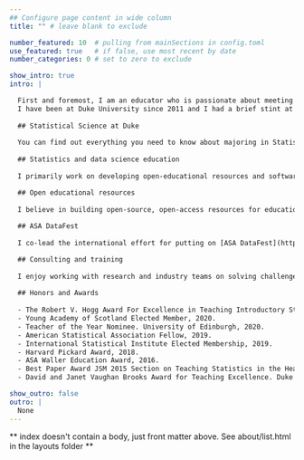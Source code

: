 ```yaml
---
## Configure page content in wide column
title: "" # leave blank to exclude

number_featured: 10  # pulling from mainSections in config.toml
use_featured: true   # if false, use most recent by date
number_categories: 0 # set to zero to exclude

show_intro: true
intro: |

  First and foremost, I am an educator who is passionate about meeting learners where they are and understanding how they learn so that I can build better resources, pedagogy, and tooling to support their learning. My main teaching and research interests are statistics and data science education, particularly using R. 
  I have been at Duke University since 2011 and I had a brief stint at the University of Edinburgh in 2019-2021. Prior to Duke, I received my PhD in Statistics at UCLA in 2011, under the advisement of [Jan de Leeuw](https://en.wikipedia.org/wiki/Jan_de_Leeuw), and my BS in Actuarial Science at NYU's Stern School of Business in 2004. In between undergraduate and graduate degrees, I worked as a consulting actuary for two years in New York.
  
  ## Statistical Science at Duke
  
  You can find out everything you need to know about majoring in Statistical Science at Duke [here](https://stat.duke.edu/undergraduate). If you would like to meet to discuss degree options in the department or send an email to [dus@stat.duke.edu](mailto:dus@stat.duke.edu).
  
  ## Statistics and data science education
  
  I primarily work on developing open-educational resources and software for modern statistics and data science education as well as pedagogies for enhancing the student experience in data science and statistics courses. I also work on research projects that aim to assess the effectiveness of these approaches with respect to learning and retention. My computing language of choice is R, though I'm always interested in learning about how educators teaching different languages approach the same challenges. At any given point I have numerous projects active in this area. If you're a student wanting to work with me or a potential collaborator, I'd love to [hear from you](/contact/).

  ## Open educational resources
  
  I believe in building open-source, open-access resources for education. I have co-authored four open-source statistics textbooks as part of the OpenIntro project at the introductory college and advanced high school level. I am also the creator and maintainer of [Data Science in a Box](https://datasciencebox.org/) and I have been developing and teaching various massive open online courses, including the popular [Statistics with R](https://www.coursera.org/specializations/statistics) specialization on Coursera. Materials for all courses and workshop I've taught are also openly licensed. You can find them on my [teaching page](/teaching/).
  
  ## ASA DataFest
  
  I co-lead the international effort for putting on [ASA DataFest](https://ww2.amstat.org/education/datafest/), a two-day competition in which teams of undergraduate students work to reveal insights into a rich and complex data set, annually at over fifty institutions across the globe.

  ## Consulting and training
  
  I enjoy working with research and industry teams on solving challenges (particularly those related to R) and providing training. Previous talks and workshops I've delivered can be found here and here, respectively. If you're interested in setting up a consulting or a training session with me, send me an email [here](mailto:mc301@duke.edu).
  
  ## Honors and Awards
  
  - The Robert V. Hogg Award For Excellence in Teaching Introductory Statistics, 2021.  
  - Young Academy of Scotland Elected Member, 2020.  
  - Teacher of the Year Nominee. University of Edinburgh, 2020.  
  - American Statistical Association Fellow, 2019.  
  - International Statistical Institute Elected Membership, 2019.  
  - Harvard Pickard Award, 2018.  
  - ASA Waller Education Award, 2016.  
  - Best Paper Award JSM 2015 Section on Teaching Statistics in the Health Sciences.  
  - David and Janet Vaughan Brooks Award for Teaching Excellence. Duke University, 2014.  

show_outro: false
outro: |
  None
---
```


** index doesn't contain a body, just front matter above.
See about/list.html in the layouts folder **